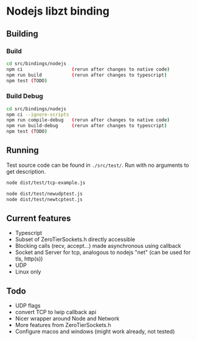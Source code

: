# Nodejs libzt binding

## Building

### Build

```bash
cd src/bindings/nodejs
npm ci                  (rerun after changes to native code)
npm run build           (rerun after changes to typescript)
npm test (TODO)
```

### Build Debug

```bash
cd src/bindings/nodejs
npm ci --ignore-scripts
npm run compile-debug   (rerun after changes to native code)
npm run build-debug     (rerun after changes to typescript)
npm test (TODO)
```

## Running

Test source code can be found in `./src/test/`.
Run with no arguments to get description.

```bash
node dist/test/tcp-example.js

node dist/test/newudptest.js
node dist/test/newtcptest.js
```

## Current features

- Typescript
- Subset of ZeroTierSockets.h directly accessible
- Blocking calls (recv, accept...) made asynchronous using callback
- Socket and Server for tcp, analogous to nodejs "net" (can be used for tls, http(s))
- UDP
- Linux only

## Todo

- UDP flags
- convert TCP to lwip callback api
- Nicer wrapper around Node and Network
- More features from ZeroTierSockets.h
- Configure macos and windows (might work already, not tested)
